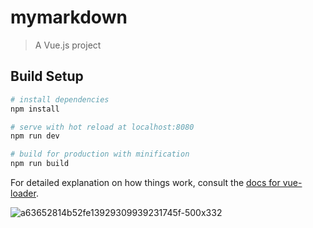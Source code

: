 # mymarkdown

> A Vue.js project

## Build Setup

``` bash
# install dependencies
npm install

# serve with hot reload at localhost:8080
npm run dev

# build for production with minification
npm run build
```

For detailed explanation on how things work, consult the [docs for vue-loader](http://vuejs.github.io/vue-loader).

![a63652814b52fe13929309939231745f-500x332](https://user-images.githubusercontent.com/68692087/147087988-28159eb5-794c-401f-b9fb-b0d6e58ffa59.jpg)
